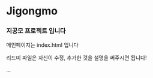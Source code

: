 # Jigongmo
<h3> 지공모 프로젝트 입니다 </h3>
<p> 메인페이지는 index.html 입니다 </p>
<p> 리드미 파일은 자신이 수정, 추가한 것을 설명을 써주시면 됩니다! </P>

<p>...